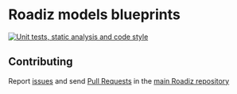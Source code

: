 # Roadiz models blueprints

[![Unit tests, static analysis and code style](https://github.com/roadiz/models/actions/workflows/run-test.yml/badge.svg?branch=develop)](https://github.com/roadiz/models/actions/workflows/run-test.yml)

## Contributing

Report [issues](https://github.com/roadiz/core-bundle-dev-app/issues) and send [Pull Requests](https://github.com/roadiz/core-bundle-dev-app/pulls) in the [main Roadiz repository](https://github.com/roadiz/core-bundle-dev-app)
